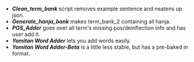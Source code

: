 * ***Clean_term_bank*** script removes example sentence and neatens up json.
* ***Generate_hanja_bank*** makes term_bank_2 containing all hanja.
* ***POS_Adder*** goes over all term's missing pos/deinflection info and has user add it. 
* ***Yomitan Word Adder*** lets you add words easily.
* ***Yomitan Word Adder-Beta*** is a little less stable, but has a pre-baked in format.  
